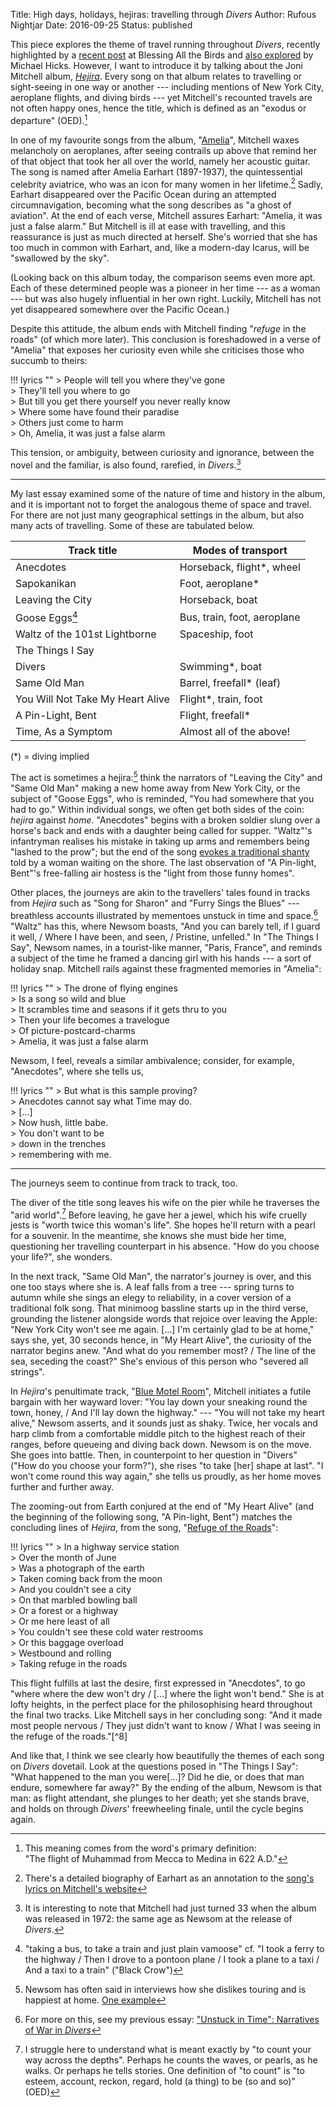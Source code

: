 Title: High days, holidays, hejiras: travelling through <i>Divers</i>
Author: Rufous Nightjar
Date: 2016-09-25
Status: published

This piece explores the theme of travel running throughout *Divers*, recently highlighted by a [recent post][batb] at Blessing All the Birds and [also explored][mh] by Michael Hicks. However, I want to introduce it by talking about the Joni Mitchell album, *[Hejira][]*. Every song on that album relates to travelling or sight-seeing in one way or another --- including mentions of New York City, aeroplane flights, and diving birds --- yet Mitchell's recounted travels are not often happy ones, hence the title, which is defined as an "exodus or departure" (OED).[^9]

In one of my favourite songs from the album, "[Amelia][]", Mitchell waxes melancholy on aeroplanes, after seeing contrails up above that remind her of that object that took her all over the world, namely her acoustic guitar. The song is named after Amelia Earhart (1897-1937), the quintessential celebrity aviatrice, who was an icon for many women in her lifetime.[^5] Sadly, Earhart disappeared over the Pacific Ocean during an attempted circumnavigation, becoming what the song describes as "a ghost of aviation". At the end of each verse, Mitchell assures Earhart: "Amelia, it was just a false alarm." But Mitchell is ill at ease with travelling, and this reassurance is just as much directed at herself. She's worried that she has too much in common with Earhart, and, like a modern-day Icarus, will be "swallowed by the sky".

(Looking back on this album today, the comparison seems even more apt. Each of these determined people was a pioneer in her time --- as a woman --- but was also hugely influential in her own right. Luckily, Mitchell has not yet disappeared somewhere over the Pacific Ocean.)

Despite this attitude, the album ends with Mitchell finding "*refuge* in the roads" (of which more later). This conclusion is foreshadowed in a verse of "Amelia" that exposes her curiosity even while she criticises those who succumb to theirs:

!!! lyrics ""
	> People will tell you where they've gone  
	> They'll tell you where to go  
	> But till you get there yourself you never really know  
	> Where some have found their paradise  
	> Others just come to harm  
	> Oh, Amelia, it was just a false alarm

This tension, or ambiguity, between curiosity and ignorance, between the novel and the familiar, is also found, rarefied, in *Divers*.[^4]

***

My last essay examined some of the nature of time and history in the album, and it is important not to forget the analogous theme of space and travel. For there are not just many geographical settings in the album, but also many acts of travelling. Some of these are tabulated below.

| Track title		| Modes of transport			|
| -------------		| -------------					|
| Anecdotes			| Horseback, flight\*, wheel	|
| Sapokanikan		| Foot, aeroplane\*				|
| Leaving the City	| Horseback, boat				|
| Goose Eggs[^10]	| Bus, train, foot, aeroplane	|
| Waltz of the 101st Lightborne | Spaceship, foot	|
| The Things I Say	| 								|
| Divers			| Swimming\*, boat				|
| Same Old Man		| Barrel, freefall\* (leaf)		|
| You Will Not Take My Heart Alive	| Flight\*, train, foot	|
| A Pin-Light, Bent	| Flight, freefall\*			|
| Time, As a Symptom	| Almost all of the above!	|

(*) = diving implied

The act is sometimes a hejira:[^2] think the narrators of "Leaving the City" and "Same Old Man" making a new home away from New York City, or the subject of "Goose Eggs", who is reminded, "You had somewhere that you had to go." Within individual songs, we often get both sides of the coin: *hejira* against *home*. "Anecdotes" begins with a broken soldier slung over a horse's back and ends with a daughter being called for supper. "Waltz"'s infantryman realises his mistake in taking up arms and remembers being "lashed to the prow"; but the end of the song [evokes a traditional shanty][batb-waltz] told by a woman waiting on the shore. The last observation of "A Pin-light, Bent"'s free-falling air hostess is the "light from those funny homes".

Other places, the journeys are akin to the travellers' tales found in tracks from *Hejira* such as "Song for Sharon" and "Furry Sings the Blues" --- breathless accounts illustrated by mementoes unstuck in time and space.[^3] "Waltz" has this, where Newsom boasts, "And you can barely tell, if I guard it well, / Where I have been, and seen, / Pristine, unfelled." In "The Things I Say", Newsom names, in a tourist-like manner, "Paris, France", and reminds a subject of the time he framed a dancing girl with his hands --- a sort of holiday snap. Mitchell rails against these fragmented memories in "Amelia":

!!! lyrics ""
	> The drone of flying engines  
	> Is a song so wild and blue  
	> It scrambles time and seasons if it gets thru to you  
	> Then your life becomes a travelogue  
	> Of picture-postcard-charms  
	> Amelia, it was just a false alarm

Newsom, I feel, reveals a similar ambivalence; consider, for example, "Anecdotes", where she tells us,

!!! lyrics ""
	> But what is this sample proving?  
	> Anecdotes cannot say what Time may do.  
	> [...]  
	> Now hush, little babe.  
	> You don't want to be  
	> down in the trenches  
	> remembering with me.

***

The journeys seem to continue from track to track, too.

The diver of the title song leaves his wife on the pier while he traverses the "arid world".[^1] Before leaving, he gave her a jewel, which his wife cruelly jests is "worth twice this woman's life". She hopes he'll return with a pearl for a souvenir. In the meantime, she knows she must bide her time, questioning her travelling counterpart in his absence. "How do you choose your life?", she wonders.

In the next track, "Same Old Man", the narrator's journey is over, and this one too stays where she is. A leaf falls from a tree --- spring turns to autumn while she sings an elegy to reliability, in a cover version of a traditional folk song. That minimoog bassline starts up in the third verse, grounding the listener alongside words that rejoice over leaving the Apple: "New York City won't see me again. [...] I'm certainly glad to be at home," says she, yet, 30 seconds hence, in "My Heart Alive", the curiosity of the narrator begins anew. "And what do you remember most? / The line of the sea, seceding the coast?" She's envious of this person who "severed all strings".

In *Hejira*'s penultimate track, "[Blue Motel Room][]", Mitchell initiates a futile bargain with her wayward lover: "You lay down your sneaking round the town, honey, / And I'll lay down the highway." --- "You will not take my heart alive," Newsom asserts, and it sounds just as shaky. Twice, her vocals and harp climb from a comfortable middle pitch to the highest reach of their ranges, before queueing and diving back down. Newsom is on the move. She goes into battle. Then, in counterpoint to her question in "Divers" ("How do you choose your form?"), she rises "to take [her] shape at last". "I won't come round this way again," she tells us proudly, as her home moves further and further away.

The zooming-out from Earth conjured at the end of "My Heart Alive" (and the beginning of the following song, "A Pin-light, Bent") matches the concluding lines of *Hejira*, from the song, "[Refuge of the Roads][]":

!!! lyrics ""
	> In a highway service station  
	> Over the month of June  
	> Was a photograph of the earth  
	> Taken coming back from the moon  
	> And you couldn't see a city  
	> On that marbled bowling ball  
	> Or a forest or a highway  
	> Or me here least of all  
	> You couldn't see these cold water restrooms  
	> Or this baggage overload  
	> Westbound and rolling  
	> Taking refuge in the roads

This flight fulfills at last the desire, first expressed in "Anecdotes", to go "where where the dew won't dry / [...] where the light won't bend." She is at lofty heights, in the perfect place for the philosophising heard throughout the final two tracks. Like Mitchell says in her concluding song: "And it made most people nervous / They just didn't want to know / What I was seeing in the refuge of the roads."[^8]

And like that, I think we see clearly how beautifully the themes of each song on *Divers* dovetail. Look at the questions posed in "The Things I Say": "What happened to the man you were[...]? Did he die, or does that man endure, somewhere far away?" By the ending of the album, Newsom is that man: as flight attendant, she plunges to her death; yet she stands brave, and holds on through *Divers*' freewheeling finale, until the cycle begins again.


[batb]: http://allthebirds.tumblr.com/post/149510193303/delving-into-divers-the-title-song
[mh]: https://medium.com/@hexagn/joanna-newsoms-word-of-warning-9b26e5c131cf
[batb-waltz]: http://allthebirds.tumblr.com/post/142261145623/lowlands-away-and-waltz-of-the-101st

[Hejira]: http://jonimitchell.com/music/album.cfm?id=10

[Amelia]: http://jonimitchell.com/music/song.cfm?id=118

[Refuge of the Roads]: http://jonimitchell.com/music/song.cfm?id=7

[Blue Motel Room]: http://jonimitchell.com/music/song.cfm?id=68



[^9]: This meaning comes from the word's primary definition: "The flight of Muhammad from Mecca to Medina in 622 A.D."

[^5]: There's a detailed biography of Earhart as an annotation to the [song's lyrics on Mitchell's website][Amelia]

[^4]: It is interesting to note that Mitchell had just turned 33 when the album was released in 1972: the same age as Newsom at the release of *Divers*.

[^10]: "taking a bus, to take a train and just plain vamoose" cf. "I took a ferry to the highway / Then I drove to a pontoon plane / I took a plane to a taxi / And a taxi to a train" ("Black Crow")

[^2]: Newsom has often said in interviews how she dislikes touring and is happiest at home. [One example](http://www.lesinrocks.com/2015/11/05/musique/joanna-newsom-la-musique-est-toujours-une-histoire-damour-11784470/)

[^3]: For more on this, see my previous essay: ["Unstuck in Time": Narratives of War in *Divers*]({filename}divers-war.md)

[^1]: I struggle here to understand what is meant exactly by "to count your way across the depths". Perhaps he counts the waves, or pearls, as he walks. Or perhaps he tells stories. One definition of "to count" is "to esteem, account, reckon, regard, hold (a thing) to be (so and so)" (OED)
